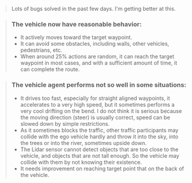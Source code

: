 > Lots of bugs solved in the past few days. I'm getting better at this.

> ### The vehicle now have reasonable behavior:
> - It actively moves toward the target waypoint.
> - It can avoid some obstacles, including walls, other vehicles, pedestrians, etc.
> - When around 25% actions are random, it can reach the target waypoint in most cases, 
> and with a sufficient amount of time, it can complete the route.

> ### The vehicle agent performs not so well in some situations:
> - It drives too fast, especially for straight aligned waypoints, it accelerates to a very high speed,
> but it sometimes performs a very cool drifting on the bend. I do not think it is serious because the moving direction 
> (steer) is usually correct, speed can be slowed down by simple restrictions.
> - As it sometimes blocks the traffic, other traffic participants may collide with the ego vehicle
> hardly and throw it into the sky, into the trees or into the river, sometimes upside down.
> - The Lidar sensor cannot detect objects that are too close to the vehicle, and objects that
> are not tall enough. So the vehicle may collide with them by not knowing their existence.
> - It needs improvement on reaching target point that on the back of the vehicle.